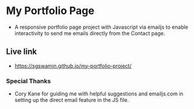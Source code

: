 # My Portfolio Page

* A responsive portfolio page project with Javascript via emailjs to enable interactivity to send me emails directly from the Contact page.

## Live link

* https://sgswamin.github.io/my-portfolio-project/

### Special Thanks

* Cory Kane for guiding me with helpful suggestions and emailjs.com in setting up the direct email feature in the JS file.